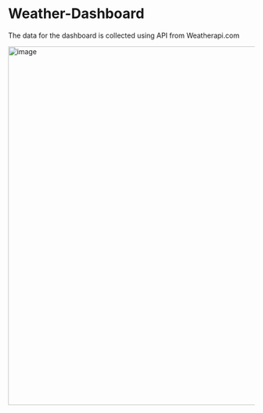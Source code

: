 # Weather-Dashboard

The data for the dashboard is collected using API from Weatherapi.com  

<img width="1300" height="731" alt="image" src="https://github.com/user-attachments/assets/3d354b0d-a405-4c32-a426-bdeec57485eb" />  

